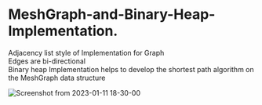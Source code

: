 # MeshGraph-and-Binary-Heap-Implementation.
Adjacency list style of Implementation for Graph <br />
Edges are bi-directional <br />
Binary heap Implementation helps to develop the shortest path algorithm on the MeshGraph data structure<br />


![Screenshot from 2023-01-11 18-30-00](https://user-images.githubusercontent.com/95969634/211882007-d05f215d-6052-4ff7-adfb-1233ff219ed1.png)
